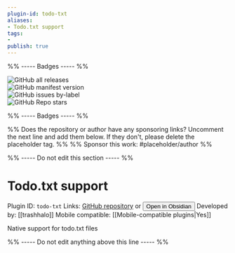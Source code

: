 ```yaml
---
plugin-id: todo-txt
aliases:
- Todo.txt support
tags: 
- 
publish: true
---
```


%% ----- Badges ----- %%

![GitHub all releases](https://img.shields.io/github/downloads/trashhalo/obsidian-todo-txt/total?color=573E7A&logo=github&style=for-the-badge)   
![GitHub manifest version](https://img.shields.io/github/manifest-json/v/trashhalo/obsidian-todo-txt?color=573E7A&logo=github&style=for-the-badge)   
![GitHub issues by-label](https://img.shields.io/github/issues/trashhalo/obsidian-todo-txt/help%20wanted?color=573E7A&logo=github&style=for-the-badge)   
![GitHub Repo stars](https://img.shields.io/github/stars/trashhalo/obsidian-todo-txt?color=573E7A&logo=github&style=for-the-badge)

%% ----- Badges ----- %%

%% Does the repository or author have any sponsoring links? Uncomment the next line and add them below. If they don't, please delete the placeholder tag. %%
%% Sponsor this work: #placeholder/author %%

%% ----- Do not edit this section ----- %%

# Todo.txt support

Plugin ID: `todo-txt`
Links: [GitHub repository](https://github.com/trashhalo/obsidian-todo-txt) or [<button id=HH>Open in Obsidian</button>](obsidian://goto-plugin?id=todo-txt)
Developed by: [[trashhalo]]
Mobile compatible: [[Mobile-compatible plugins|Yes]]

Native support for todo.txt files

%% ----- Do not edit anything above this line ----- %% 
